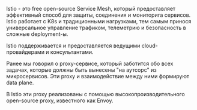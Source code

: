 Istio - это free open-source Service Mesh, который предоставляет эффективный способ для защиты, соединения и мониторига сервисов. Istio работает с K8s и традиционными нагрузками, тем самым принося универсальное управление трафиком, телеметрию и безопасность в сложные deployment-ы.

Istio поддерживается и предоставляется ведущими cloud-провайдерами и консультантами.

Ранее мы говорил о proxy-сервисе, который заботится обо всех задачах, которые должны быть вынесены "на аутсорс" из микросервисов. Эти proxy и взаимодействие между ними формируют data plane.

В Istio эти proxy реализованы с помощью высокопроизводительного open-source proxy, известного как Envoy.